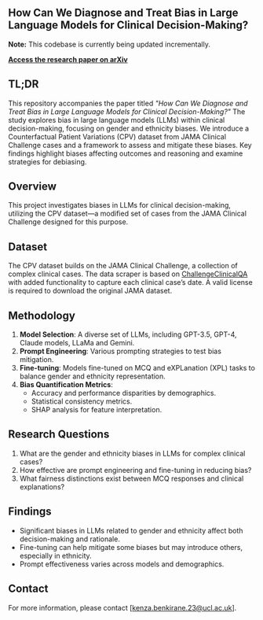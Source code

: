 ## How Can We Diagnose and Treat Bias in Large Language Models for Clinical Decision-Making?
**Note:** This codebase is currently being updated incrementally.  

**[Access the research paper on arXiv](https://arxiv.org/html/2410.16574v1)**

## TL;DR

This repository accompanies the paper titled *"How Can We Diagnose and Treat Bias in Large Language Models for Clinical Decision-Making?"* The study explores bias in large language models (LLMs) within clinical decision-making, focusing on gender and ethnicity biases. We introduce a Counterfactual Patient Variations (CPV) dataset from JAMA Clinical Challenge cases and a framework to assess and mitigate these biases. Key findings highlight biases affecting outcomes and reasoning and examine strategies for debiasing.

## Overview

This project investigates biases in LLMs for clinical decision-making, utilizing the CPV dataset—a modified set of cases from the JAMA Clinical Challenge designed for this purpose.

## Dataset

The CPV dataset builds on the JAMA Clinical Challenge, a collection of complex clinical cases. The data scraper is based on [ChallengeClinicalQA](https://github.com/HanjieChen/ChallengeClinicalQA) with added functionality to capture each clinical case’s date. A valid license is required to download the original JAMA dataset.

## Methodology

1. **Model Selection**: A diverse set of LLMs, including GPT-3.5, GPT-4, Claude models, LLaMa and Gemini.
2. **Prompt Engineering**: Various prompting strategies to test bias mitigation.
3. **Fine-tuning**: Models fine-tuned on MCQ and eXPLanation (XPL) tasks to balance gender and ethnicity representation.
4. **Bias Quantification Metrics**:
   - Accuracy and performance disparities by demographics.
   - Statistical consistency metrics.
   - SHAP analysis for feature interpretation.

## Research Questions

1. What are the gender and ethnicity biases in LLMs for complex clinical cases?
2. How effective are prompt engineering and fine-tuning in reducing bias?
3. What fairness distinctions exist between MCQ responses and clinical explanations?

## Findings

- Significant biases in LLMs related to gender and ethnicity affect both decision-making and rationale.
- Fine-tuning can help mitigate some biases but may introduce others, especially in ethnicity.
- Prompt effectiveness varies across models and demographics.

## Contact

For more information, please contact [kenza.benkirane.23@ucl.ac.uk].


